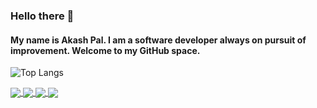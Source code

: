 ### Hello there 👋  
#### My name is Akash Pal. I am a software developer always on pursuit of improvement. Welcome to my GitHub space.   

  
![Top Langs](https://github-readme-stats.vercel.app/api/top-langs/?username=pal-akash&layout=compact&theme=dark)  


<a href="https://github.com/pal-akash/ReadTrackr">
  <img align="center" src="https://github-readme-stats.vercel.app/api/pin/?username=pal-akash&repo=ReadTrackr&theme=dark" />
</a>
<a href="https://github.com/pal-akash/Git-Inbox">
  <img align="center" src="https://github-readme-stats.vercel.app/api/pin/?username=pal-akash&repo=Git-Inbox&theme=dark" />
</a>  
<a href="https://github.com/pal-akash/IPL_Dashboard">
  <img align="center" src="https://github-readme-stats.vercel.app/api/pin/?username=pal-akash&repo=IPL_Dashboard&theme=dark" />
</a>
<a href="https://github.com/pal-akash/Quizzy">
  <img align="center" src="https://github-readme-stats.vercel.app/api/pin/?username=pal-akash&repo=Quizzy&theme=dark" />
</a>

<!--
**pal-akash/pal-akash** is a ✨ _special_ ✨ repository because its `README.md` (this file) appears on your GitHub profile.

Here are some ideas to get you started:

- 🔭 I’m currently working on ...
- 🌱 I’m currently learning ...
- 👯 I’m looking to collaborate on ...
- 🤔 I’m looking for help with ...
- 💬 Ask me about ...
- 📫 How to reach me: ...
- 😄 Pronouns: ...
- ⚡ Fun fact: ...
-->
